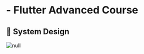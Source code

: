 # - Flutter Advanced Course

## 🎨 System Design 


![null](https://github.com/user-attachments/assets/47dc2013-4e77-4206-896f-fe565bc96007)
